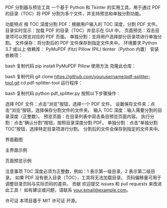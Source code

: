 PDF 分割器与预览工具
一个基于 Python 和 Tkinter 的实用工具，用于通过 PDF 的目录（TOC）将 PDF 分割为多个文件，并支持预览和单独分割功能。

功能特点
按 TOC 深度分割 PDF：根据用户输入的 TOC 深度，分割 PDF 文件。
目录实时显示：加载 PDF 的目录（TOC）并显示在 GUI 中。
页面预览：双击目录项可以预览对应的 PDF 页面。
单独分割：支持用户选择部分目录项进行单独分割。
文件保存：将分割后的 PDF 文件保存到指定文件夹中。
环境要求
Python 3.7 或以上
依赖库：
PyMuPDF (fitz)
Pillow (PIL)
tkinter（Python 内置）
安装依赖项：

bash
复制代码
pip install PyMuPDF Pillow
使用方法
克隆此仓库：

bash
复制代码
git clone https://github.com/yourusername/pdf-splitter-tool.git
cd pdf-splitter-tool
运行程序：

bash
复制代码
python pdf_splitter.py
按照以下步骤操作：

选择 PDF 文件：点击“浏览”按钮，选择一个 PDF 文件。
设置保存文件夹：点击“浏览”按钮，选择保存分割文件的文件夹。
输入 TOC 深度：输入需要分割的目录深度（正整数）。
预览页面：在目录列表中双击条目预览页面内容。
执行分割：点击“确认分割”按钮，按照目录深度分割 PDF。
单独分割：点击“单独分割 TOC”按钮，选择特定目录项进行分割。
分割后的文件会保存到指定的文件夹中。

界面截图

主界面示例


页面预览示例

注意事项
TOC 深度必须为正整数，例如：1 表示第一级目录，2 表示第二级目录。
如果 PDF 没有嵌入目录（TOC），工具将无法加载目录。
页码偏移量可用于调整目录页码与实际页码的差异。
贡献
欢迎提交 issues 和 pull requests 来改进此工具！
如有建议或问题，请联系 your.email@example.com。

许可证
本项目基于 MIT 许可证 开源。
